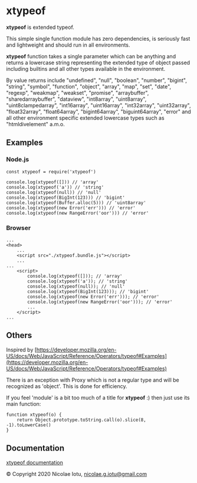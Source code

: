 # xtypeof

**xtypeof** is extended typeof.

This simple single function module has zero dependencies, is seriously fast and lightweight and should run in all
 environments.

**xtypeof** function takes a single parameter which can be anything and returns a lowercase string representing 
the extended type of object passed including builtins and all other types available 
in the environment.

By value returns include "undefined", "null", "boolean", "number", "bigint", "string", "symbol", "function", "object",
"array", "map", "set", "date", "regexp", "weakmap", "weakset", "promise", "arraybuffer", "sharedarraybuffer",
"dataview", "int8array", "uint8array", "uint8clampedarray", "int16array", "uint16array", "int32array", "uint32array", 
"float32array", "float64array", "bigint64array", "biguint64array", "error" and all other environment specific extended 
lowercase types such as "htmldivelement" a.m.o.

## Examples
### Node.js
```
const xtypeof = require('xtypeof')

console.log(xtypeof([])) // 'array'
console.log(xtypeof('a')) // 'string'
console.log(xtypeof(null)) // 'null'
console.log(xtypeof(BigInt(123))) // 'bigint'
console.log(xtypeof(Buffer.alloc(5))) // 'uint8array'
console.log(xtypeof(new Error('err'))) // 'error'
console.log(xtypeof(new RangeError('oor'))) // 'error'
```
### Browser
```
...
<head>
    ...
    <script src="./xtypeof.bundle.js"></script>
    ...
...
    <script>
        console.log(xtypeof([])); // 'array'
        console.log(xtypeof('a')); // 'string'
        console.log(xtypeof(null)); // 'null'
        console.log(xtypeof(BigInt(123))); // 'bigint'
        console.log(xtypeof(new Error('err'))); // 'error'
        console.log(xtypeof(new RangeError('oor'))); // 'error'
        ...
    </script>
...
```

## Others
Inspired by [https://developer.mozilla.org/en-US/docs/Web/JavaScript/Reference/Operators/typeof#Examples](https://developer.mozilla.org/en-US/docs/Web/JavaScript/Reference/Operators/typeof#Examples)

There is an exception with Proxy which is not a regular type and will be recognized as 'object'. This is done for
 efficiency.

If you feel 'module' is a bit too much of a title for **xtypeof** :) then just use its main function:
```
function xtypeof(o) {
    return Object.prototype.toString.call(o).slice(8, -1).toLowerCase()
}
``` 

## Documentation
[xtypeof documentation](https://nicolaeiotu.github.io/xtypeof/ "xtypeof documentation")

&copy; Copyright 2020 Nicolae Iotu, nicolae.g.iotu@gmail.com
